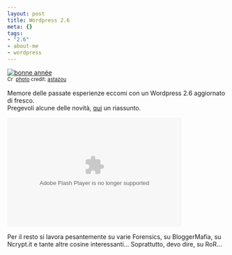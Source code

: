 ```yaml
--- 
layout: post
title: Wordpress 2.6
meta: {}
tags: 
- "2.6"
- about-me
- wordpress
---
```

<a href="http://www.flickr.com/photos/58091561@N00/80224555/" title="bonne année" target="_blank"><img src="http://farm1.static.flickr.com/37/80224555_99866e6b61.jpg" alt="bonne année" border="0" /></a>  
<small><a href="http://creativecommons.org/licenses/by-nc-nd/2.0/" title="Attribution-NonCommercial-NoDerivs License" target="_blank"><img src="http://www.lastknight.com/wp-content/plugins/photo-dropper/images/cc.png" alt="Creative Commons License" border="0" width="16" height="16" align="absmiddle" /></a> <a href="http://www.photodropper.com/photos/" target="_blank">photo</a> credit: <a href="http://www.flickr.com/photos/58091561@N00/80224555/" title="astazou" target="_blank">astazou</a></small>  
  
Memore delle passate esperienze eccomi con un Wordpress 2.6 aggiornato di fresco.  
Pregevoli alcune delle novità, [qui][1] un riassunto.  
  
<embed src="http://v.wordpress.com/mARhRBcT/fmt_std" type="application/x-shockwave-flash" width="400" height="250" flashvars="blog_domain=http://wordpress.org/development/2008/07/wordpress-26/&width=400&height=250"> </embed>  
  
Per il resto si lavora pesantemente su varie Forensics, su BloggerMafia, su Ncrypt.it e tante altre cosine interessanti... Soprattutto, devo dire, su RoR...  
  
  
  
[1]: http://wordpress.org/development/2008/07/wordpress-26-tyner/ 

